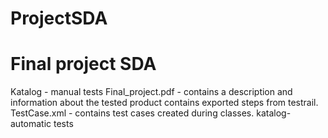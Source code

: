 # ProjectSDA
# Final project SDA
Katalog - manual tests
Final_project.pdf - contains a description and information about the tested product
contains exported steps from testrail.
TestCase.xml - contains test cases created during classes.
katalog- automatic tests
